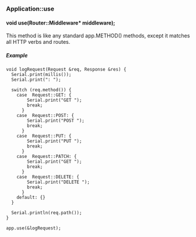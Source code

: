 <h3 id='app-use'>Application::use</h3>
<h4 class='variant'>void use(Router::Middleware* middleware);</h4>

This method is like any standard app.METHOD() methods, except it matches all HTTP verbs and routes.

##### Example

```arduino
void logRequest(Request &req, Response &res) {
  Serial.print(millis());
  Serial.print(": ");

  switch (req.method()) {
    case  Request::GET: {
        Serial.print("GET ");
        break;
      }
    case  Request::POST: {
        Serial.print("POST ");
        break;
      }
    case  Request::PUT: {
        Serial.print("PUT ");
        break;
      }
    case  Request::PATCH: {
        Serial.print("GET ");
        break;
      }
    case  Request::DELETE: {
        Serial.print("DELETE ");
        break;
      }
    default: {}
  }

  Serial.println(req.path());
}

app.use(&logRequest);
```
